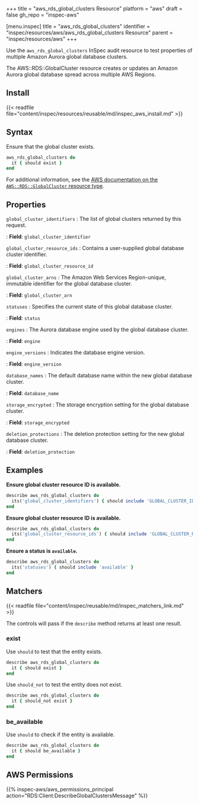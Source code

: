 +++
title = "aws_rds_global_clusters Resource"
platform = "aws"
draft = false
gh_repo = "inspec-aws"

[menu.inspec]
title = "aws_rds_global_clusters"
identifier = "inspec/resources/aws/aws_rds_global_clusters Resource"
parent = "inspec/resources/aws"
+++

Use the `aws_rds_global_clusters` InSpec audit resource to test properties of multiple Amazon Aurora global database clusters.

The AWS::RDS::GlobalCluster resource creates or updates an Amazon Aurora global database spread across multiple AWS Regions.

## Install

{{< readfile file="content/inspec/resources/reusable/md/inspec_aws_install.md" >}}

## Syntax

Ensure that the global cluster exists.

```ruby
aws_rds_global_clusters do
  it { should exist }
end
```

For additional information, see the [AWS documentation on the `AWS::RDS::GlobalCluster` resource type](https://docs.aws.amazon.com/AWSCloudFormation/latest/UserGuide/aws-resource-rds-globalcluster.html).

## Properties

`global_cluster_identifiers`
: The list of global clusters returned by this request.

: **Field**: `global_cluster_identifier`

`global_cluster_resource_ids`
: Contains a user-supplied global database cluster identifier.

: **Field**: `global_cluster_resource_id`

`global_cluster_arns`
: The Amazon Web Services Region-unique, immutable identifier for the global database cluster.

: **Field**: `global_cluster_arn`

`statuses`
: Specifies the current state of this global database cluster.

: **Field**: `status`

`engines`
: The Aurora database engine used by the global database cluster.

: **Field**: `engine`

`engine_versions`
: Indicates the database engine version.

: **Field**: `engine_version`

`database_names`
: The default database name within the new global database cluster.

: **Field**: `database_name`

`storage_encrypted`
: The storage encryption setting for the global database cluster.

: **Field**: `storage_encrypted`

`deletion_protections`
: The deletion protection setting for the new global database cluster.

: **Field**: `deletion_protection`

## Examples

**Ensure global cluster resource ID is available.**

```ruby
describe aws_rds_global_clusters do
  its('global_cluster_identifiers') { should include 'GLOBAL_CLUSTER_IDENTIFIER' }
end
```

**Ensure global cluster resource ID is available.**

```ruby
describe aws_rds_global_clusters do
  its('global_cluster_resource_ids') { should include 'GLOBAL_CLUSTER_RESOURCE_ID' }
end
```

**Ensure a status is `available`.**

```ruby
describe aws_rds_global_clusters do
  its('statuses') { should include 'available' }
end
```

## Matchers

{{< readfile file="content/inspec/reusable/md/inspec_matchers_link.md" >}}

The controls will pass if the `describe` method returns at least one result.

### exist

Use `should` to test that the entity exists.

```ruby
describe aws_rds_global_clusters do
  it { should exist }
end
```

Use `should_not` to test the entity does not exist.

```ruby
describe aws_rds_global_clusters do
  it { should_not exist }
end
```

### be_available

Use `should` to check if the entity is available.

```ruby
describe aws_rds_global_clusters do
  it { should be_available }
end
```

## AWS Permissions

{{% inspec-aws/aws_permissions_principal action="RDS:Client:DescribeGlobalClustersMessage" %}}
